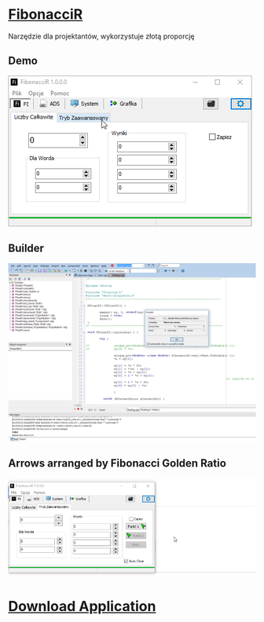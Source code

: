 # <a href="https://github.com/informacja/FibonacciR/releases"> FibonacciR </a>
Narzędzie dla projektantów, wykorzystuje złotą proporcję

## Demo
<img src="DEL1-files_removed_from_project/demo.gif">

## Builder 
<img src="DEL1-files_removed_from_project/builder.png">

## Arrows arranged by Fibonacci Golden Ratio
<img src="DEL1-files_removed_from_project/arrows.gif">



<a href="../../releases"> <h1> Download Application </h1> </a>
